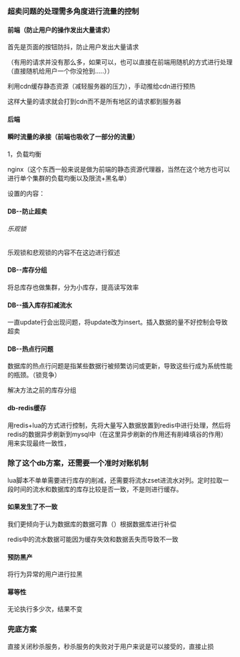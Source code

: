 ### 超卖问题的处理需多角度进行流量的控制

#### 前端（防止用户的操作发出大量请求）

首先是页面的按钮防抖，防止用户发出大量请求

（有用的请求并没有那么多，如果可以，也可以直接在前端用随机的方式进行处理（直接随机给用户一个你没抢到.....））

利用cdn缓存静态资源（减轻服务器的压力），手动推给cdn进行预热

这样大量的请求就会打到cdn而不是所有地区的请求都到服务器

#### 后端

#### 瞬时流量的承接（前端也吸收了一部分的流量）

1，负载均衡

nginx（这个东西一般来说是做为前端的静态资源代理器，当然在这个地方也可以进行单个集群的负载均衡以及限流+黑名单）

设置的内容：

#### DB--防止超卖

###### 乐观锁

乐观锁和悲观锁的内容不在这边进行叙述

#### DB--库存分组

将总库存也做集群，分为小库存，提高读写效率

#### DB--插入库存扣减流水

一直update行会出现问题，将update改为insert。插入数据的量不好控制会导致超卖

#### DB--热点行问题

数据库的热点行问题是指某些数据行被频繁访问或更新，导致这些行成为系统性能的瓶颈。（锁竞争）

解决方法之前的库存分组

#### db-redis缓存

用redis+lua的方式进行控制，先将大量写入数据放置到redis中进行处理，然后将redis的数据异步刷新到mysql中（在这里异步刷新的作用还有削峰填谷的作用）用来实现最终一致性，

### 除了这个db方案，还需要一个准时对账机制

lua脚本不单单需要进行库存的削减，还需要将流水zset进流水对列。定时拉取一段时间的流水和数据库的库存比较是否一致，不是则进行缓存。

#### 如果发生了不一致

我们更倾向于认为数据库的数据可靠（）根据数据库进行补偿

redis中的流水数据可能因为缓存失效和数据丢失而导致不一致

#### 预防黑产

将行为异常的用户进行拉黑

#### 幂等性

无论执行多少次，结果不变

### 兜底方案 

直接关闭秒杀服务，秒杀服务的失败对于用户来说是可以接受的，直接止损



